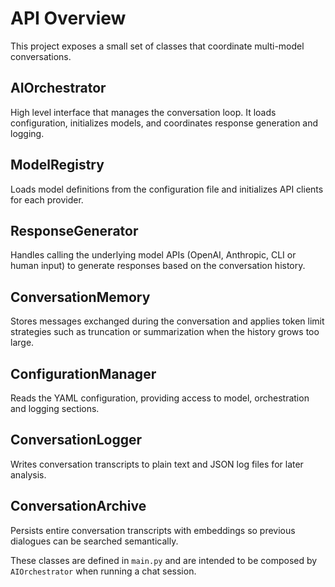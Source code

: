 # API Overview

This project exposes a small set of classes that coordinate multi-model conversations.

## AIOrchestrator
High level interface that manages the conversation loop. It loads configuration, initializes models, and coordinates response generation and logging.

## ModelRegistry
Loads model definitions from the configuration file and initializes API clients for each provider.

## ResponseGenerator
Handles calling the underlying model APIs (OpenAI, Anthropic, CLI or human input) to generate responses based on the conversation history.

## ConversationMemory
Stores messages exchanged during the conversation and applies token limit strategies such as truncation or summarization when the history grows too large.

## ConfigurationManager
Reads the YAML configuration, providing access to model, orchestration and logging sections.

## ConversationLogger
Writes conversation transcripts to plain text and JSON log files for later analysis.

## ConversationArchive
Persists entire conversation transcripts with embeddings so previous dialogues can be searched semantically.

These classes are defined in `main.py` and are intended to be composed by `AIOrchestrator` when running a chat session.

